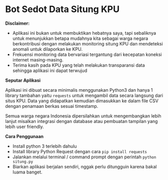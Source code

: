 # Bot Sedot Data Situng KPU

**Disclaimer:**

- Aplikasi ini bukan untuk membuktikan hebatnya saya, tapi sebaliknya untuk menunjukkan betapa mudahnya kita sebagai warga negara berkontribusi dengan melakukan monitoring situng KPU dan mendeteksi anomali untuk dilaporkan ke KPU.
- Frekuensi monitoring data bervariasi tergantung dari kecepatan koneksi internet masing-masing.
- Terima kasih pada KPU yang telah melakukan transparansi data sehingga aplikasi ini dapat terwujud

**Seputar Aplikasi**

Aplikasi ini dibuat secara minimalis menggunakan Python3 dan hanya 1 library tambahan yaitu `requests` untuk mengambil data secara langsung dari situs KPU. Data yang didapatkan kemudian dimasukkan ke dalam file CSV dengan penamaan berkas sesuai timestamp.

Semua warga negara Indonesia dipersilahkan untuk mengembangkan lebih lanjut misalkan integrasi dengan database atau pembuatan tampilan yang lebih user friendly.

**Cara Penggunaan**

- Install python 3 terlebih dahulu
- Install library Python Request dengan cara `pip install requests`
- Jalankan melalui terminal / command prompt dengan perintah `python situng.py`
- Biarkan aplikasi berjalan sendiri, nggak perlu ditungguin karena bakal luama banget.
